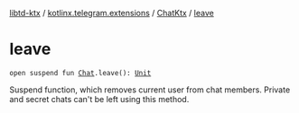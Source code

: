 [libtd-ktx](../../index.md) / [kotlinx.telegram.extensions](../index.md) / [ChatKtx](index.md) / [leave](./leave.md)

# leave

`open suspend fun `[`Chat`](https://tdlibx.github.io/td/docs/org/drinkless/td/libcore/telegram/TdApi/Chat.html)`.leave(): `[`Unit`](https://kotlinlang.org/api/latest/jvm/stdlib/kotlin/-unit/index.html)

Suspend function, which removes current user from chat members. Private and secret chats can't
be left using this method.

